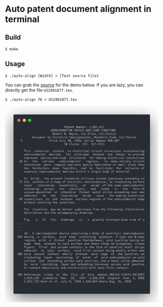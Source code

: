 # Auto patent document alignment in terminal
## Build
```=shell
$ make
```
## Usage
```=shell
$ ./auto-align [Width] < [Text source file]
```

You can grab the [source](https://patents.google.com/patent/US2981877A/en) for the demo below. If you are lazy, you can directly get the file `US2981877.tex`.

```=shell
$ ./auto-align 76 < US2981877.tex
```
![alt text](https://github.com/toto6038/Auto-alignment/blob/main/code.png?raw=true)
